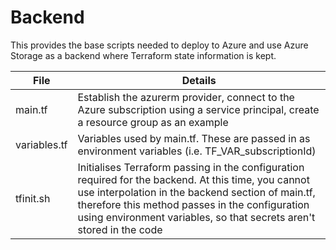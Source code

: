 # Backend

This provides the base scripts needed to deploy to Azure and use Azure Storage as a backend where Terraform state information is kept.

| File | Details |
| ------ | ------- |
|main.tf | Establish the azurerm provider, connect to the Azure subscription using a service principal, create a resource group as an example |
|variables.tf | Variables used by main.tf. These are passed in as environment variables (i.e. TF_VAR_subscriptionId) |
|tfinit.sh | Initialises Terraform passing in the configuration required for the backend. At this time, you cannot use interpolation in the backend section of main.tf, therefore this method passes in the configuration using environment variables, so that secrets aren't stored in the code |


